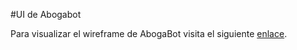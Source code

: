 #UI de Abogabot

Para visualizar el wireframe de AbogaBot visita el siguiente [enlace](https://www.figma.com/file/Lmqas3WwOS1xdgYt4BWZwp/UI-de-AbogaBot).
